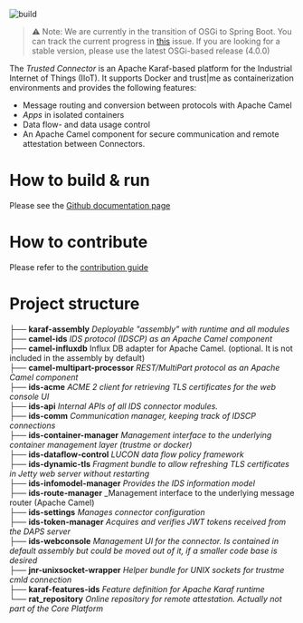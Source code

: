 ![build](https://github.com/industrial-data-space/trusted-connector/workflows/build/badge.svg)

> :warning: Note: We are currently in the transition of OSGi to Spring Boot. You can track the current progress in [this](https://github.com/industrial-data-space/trusted-connector/issues/49) issue. If you are looking for a stable version, please use the latest OSGi-based release (4.0.0)

The _Trusted Connector_ is an Apache Karaf-based platform for the Industrial Internet of Things (IIoT). It supports Docker and trust|me as containerization environments and provides the following features:

* Message routing and conversion between protocols with Apache Camel
* _Apps_ in isolated containers
* Data flow- and data usage control
* An Apache Camel component for secure communication and remote attestation between Connectors.

# How to build & run

Please see the [Github documentation page](https://industrial-data-space.github.io/trusted-connector-documentation/docs/dev_core/)

# How to contribute

Please refer to the [contribution guide](https://github.com/industrial-data-space/trusted-connector/blob/develop/.github/CONTRIBUTING.md)

# Project structure

├── __karaf-assembly__ _Deployable "assembly" with runtime and all modules_<br />
├── __camel-ids__ _IDS protocol (IDSCP) as an Apache Camel component_<br />
├── __camel-influxdb__ Influx DB adapter for Apache Camel. (optional. It is not included in the assembly by default)<br />
├── __camel-multipart-processor__ _REST/MultiPart protocol as an Apache Camel component_<br />
├── __ids-acme__ _ACME 2 client for retrieving TLS certificates for the web console UI_<br />
├── __ids-api__ _Internal APIs of all IDS connector modules._<br />
├── __ids-comm__ _Communication manager, keeping track of IDSCP connections_<br />
├── __ids-container-manager__ _Management interface to the underlying container management layer (trustme or docker)_<br />
├── __ids-dataflow-control__ _LUCON data flow policy framework_<br />
├── __ids-dynamic-tls__ _Fragment bundle to allow refreshing TLS certificates in Jetty web server without restarting_<br />
├── __ids-infomodel-manager__ _Provides the IDS information model_<br />
├── __ids-route-manager__ _Management interface to the underlying message router (Apache Camel)<br />
├── __ids-settings__ _Manages connector configuration_<br />
├── __ids-token-manager__ _Acquires and verifies JWT tokens received from the DAPS server_<br />
├── __ids-webconsole__ _Management UI for the connector. Is contained in default assembly but could be moved out of it, if a smaller code base is desired_<br />
├── __jnr-unixsocket-wrapper__ _Helper bundle for UNIX sockets for trustme cmld connection_<br />
├── __karaf-features-ids__ _Feature definition for Apache Karaf runtime_<br />
└── __rat_repository__ _Online repository for remote attestation. Actually not part of the Core Platform_<br />

